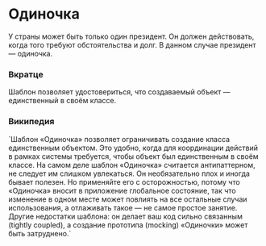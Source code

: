 # Одиночка
У страны может быть только один президент. Он должен действовать, когда того требуют обстоятельства и долг. В данном случае президент — одиночка.
<h3><strong>Вкратце</strong></h3>
Шаблон позволяет удостовериться, что создаваемый объект — единственный в своём классе.
<h3><strong>Википедия</strong></h3>
`Шаблон «Одиночка» позволяет ограничивать создание класса единственным объектом. Это удобно, когда для координации действий в рамках системы требуется, чтобы объект был единственным в своём классе.
На самом деле шаблон «Одиночка» считается антипаттерном, не следует им слишком увлекаться. Он необязательно плох и иногда бывает полезен. Но применяйте его с осторожностью, потому что «Одиночка» вносит в приложение глобальное состояние, так что изменение в одном месте может повлиять на все остальные случаи использования, а отлаживать такое — не самое простое занятие. Другие недостатки шаблона: он делает ваш код сильно связанным (tightly coupled), а создание прототипа (mocking) «Одиночки» может быть затруднено.`